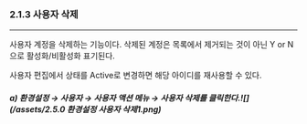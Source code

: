 ### 2.1.3 사용자 삭제

---

사용자 계정을 삭제하는 기능이다. 삭제된 계정은 목록에서 제거되는 것이 아닌  Y or N 으로 활성화/비활성화 표기된다.

사용자 편집에서 상태를 Active로 변경하면 해당 아이디를 재사용할 수 있다.

##### a\) 환경설정 → 사용자 → 사용자 액션 메뉴 → 사용자 삭제를 클릭한다.![](/assets/2.5.0 환경설정 사용자 삭제1.png)



